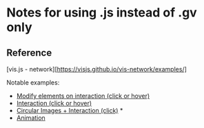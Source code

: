 # Notes for using .js instead of .gv only

## Reference

[vis.js - network][https://visjs.github.io/vis-network/examples/]

Notable examples:
* [Modify elements on interaction (click or hover)](https://visjs.github.io/vis-network/examples/network/other/chosen.html)
* [Interaction (click or hover)](https://visjs.github.io/vis-network/examples/network/events/interactionEvents.html)
* [Circular Images + Interaction (click)](https://visjs.github.io/vis-network/examples/network/nodeStyles/circularImages.html)
  * 
* [Animation]()